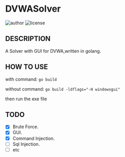 # DVWASolver

![author](https://img.shields.io/badge/author-Curled-blueviolet.svg?style=plastic)
![license](https://img.shields.io/badge/license-MIT-brightgreen.svg?style=plastic)

## DESCRIPTION

A Solver with GUI for DVWA,written in golang.

## HOW TO USE

with command:   `go build`

without command:    `go build -ldflags="-H windowsgui"`

then run the exe file

## TODO

- [x] Brute Force.
- [x] GUI.
- [x] Command Injection.
- [ ] Sql Injection.
- [ ] etc
